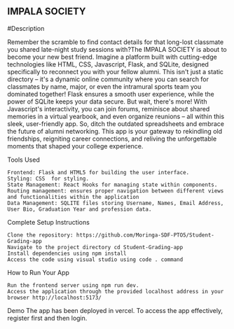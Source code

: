 ## IMPALA SOCIETY

#Description

Remember the scramble to find contact details for that long-lost classmate you shared late-night study sessions with?The IMPALA SOCIETY is about to become your new best friend.  Imagine a platform built with cutting-edge technologies like HTML, CSS, Javascript, Flask, and SQLite, designed specifically to reconnect you with your fellow alumni.  This isn't just a static directory – it's a dynamic online community where you can search for classmates by name, major, or even the intramural sports team you dominated together!  Flask ensures a smooth user experience, while the power of SQLite keeps your data secure.  But wait, there's more! With Javascript's interactivity, you can join forums, reminisce about shared memories in a virtual yearbook, and even organize reunions – all within this sleek, user-friendly app. So, ditch the outdated spreadsheets and embrace the future of alumni networking. This app is your gateway to rekindling old friendships, reigniting career connections, and reliving the unforgettable moments that shaped your college experience.


Tools Used

    Frontend: Flask and HTML5 for building the user interface.
    Styling: CSS  for styling.
    State Management: React Hooks for managing state within components.
    Routing management: ensures proper navigation between different views and functionalities within the application
    Data Management: SQLITE files storing Username, Names, Email Address, User Bio, Graduation Year and profession data.

Complete Setup Instructions

    Clone the repository: https://github.com/Moringa-SDF-PTO5/Student-Grading-app
    Navigate to the project directory cd Student-Grading-app
    Install dependencies using npm install
    Access the code using visual studio using code . command

How to Run Your App

    Run the frontend server using npm run dev.
    Access the application through the provided localhost address in your browser http://localhost:5173/

Demo
The app has been deployed in vercel. To access the app effectively, register first and then login.
